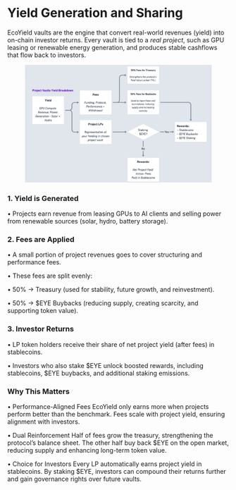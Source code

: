# Yield Generation and Sharing

EcoYield vaults are the engine that convert real-world revenues (yield) into on-chain investor returns. Every vault is tied to a _real project_, such as GPU leasing or renewable energy generation, and produces stable cashflows that flow back to investors.

<figure><img src="../.gitbook/assets/image (4).png" alt=""><figcaption></figcaption></figure>

### 1. Yield is Generated&#x20;

• Projects earn revenue from leasing GPUs to AI clients and selling power from renewable sources (solar, hydro, battery storage).&#x20;

### 2. Fees are Applied&#x20;

• A small portion of project revenues goes to cover structuring and performance fees.&#x20;

• These fees are split evenly:&#x20;

• 50% → Treasury (used for stability, future growth, and reinvestment).&#x20;

• 50% → $EYE Buybacks (reducing supply, creating scarcity, and supporting token value).&#x20;

### 3. Investor Returns&#x20;

• LP token holders receive their share of net project yield (after fees) in stablecoins.&#x20;

• Investors who also stake $EYE unlock boosted rewards, including stablecoins, $EYE buybacks, and additional staking emissions.

### Why This Matters&#x20;

• Performance-Aligned Fees EcoYield only earns more when projects perform better than the benchmark. Fees scale with project yield, ensuring alignment with investors.&#x20;

• Dual Reinforcement Half of fees grow the treasury, strengthening the protocol’s balance sheet. The other half buy back $EYE on the open market, reducing supply and enhancing long-term token value.&#x20;

• Choice for Investors Every LP automatically earns project yield in stablecoins. By staking $EYE, investors can compound their returns further and gain governance rights over future vaults.
